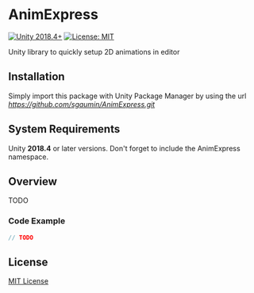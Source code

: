 # AnimExpress
[![Unity 2018.4+](https://img.shields.io/badge/unity-2018.4%2B-blue.svg)](https://unity3d.com/get-unity/download)
[![License: MIT](https://img.shields.io/badge/License-MIT-brightgreen.svg)](https://github.com/sgaumin/AnimExpress/blob/main/LICENSE.md)

Unity library to quickly setup 2D animations in editor

## Installation
Simply import this package with Unity Package Manager by using the url *https://github.com/sgaumin/AnimExpress.git*

## System Requirements
Unity **2018.4** or later versions. Don't forget to include the AnimExpress namespace.

## Overview
TODO

### Code Example
```csharp
// TODO
```
## License

[MIT License](https://github.com/sgaumin/AnimExpress/blob/main/LICENSE.md)
